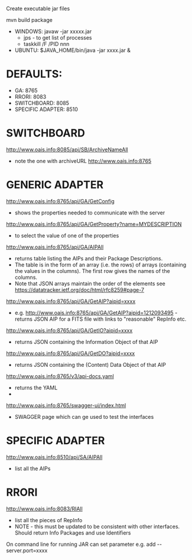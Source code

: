 Create executable jar files

mvn build package

- WINDOWS: javaw -jar xxxxx.jar
  - jps - to get list of processes
  - taskkill /F /PID nnn
- UBUNTU:  $JAVA_HOME/bin/java -jar xxxx.jar &

# DEFAULTS:
- GA: 8765
- RRORI: 8083
- SWITCHBOARD: 8085
- SPECIFIC ADAPTER: 8510

# SWITCHBOARD
http://www.oais.info:8085/api/SB/ArchiveNameAll
- note the one with archiveURL http://www.oais.info:8765

# GENERIC ADAPTER
http://www.oais.info:8765/api/GA/GetConfig
- shows the properties needed to communicate with the server

http://www.oais.info:8765/api/GA/GetProperty?name=MYDESCRIPTION
- to select the value of one of the properties

http://www.oais.info:8765/api/GA/AIPAll		
- returns table listing the AIPs and their Package Descriptions.
- The table is in the form of an array (i.e. the rows) of arrays (containing the values in the columns). The first row gives the names of the columns.
- Note that JSON arrays maintain the order of the elements see https://datatracker.ietf.org/doc/html/rfc8259#page-7

http://www.oais.info:8765/api/GA/GetAIP?aipid=xxxx 
- e.g. http://www.oais.info:8765/api/GA/GetAIP?aipid=1212093495 - returns JSON AIP for a FITS file with links to "reasonable" RepInfo etc.

http://www.oais.info:8765/api/GA/GetIO?aipid=xxxx   
- returns JSON containing the Information Object of that AIP

http://www.oais.info:8765/api/GA/GetDO?aipid=xxxx   
- returns JSON containing the (Content) Data Object of that AIP

http://www.oais.info:8765/v3/api-docs.yaml
- returns the YAML
- 
http://www.oais.info:8765/swagger-ui/index.html
- SWAGGER page which can ge used to test the interfaces


# SPECIFIC ADAPTER
http://www.oais.info:8510/api/SA/AIPAll
- list all the AIPs

# RRORI
http://www.oais.info:8083/RIAll
- list all the pieces of RepInfo
- NOTE - this must be updated to be consistent with other interfaces. Should return Info Packages and use Identifiers



On command line for running JAR can set parameter e.g. add --server.port=xxxx
